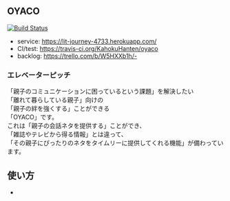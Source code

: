 ## OYACO
[![Build Status](https://travis-ci.org/KahokuHanten/oyaco.svg?branch=master)](https://travis-ci.org/KahokuHanten/oyaco)
* service: https://lit-journey-4733.herokuapp.com/
* CI/test: https://travis-ci.org/KahokuHanten/oyaco
* backlog: https://trello.com/b/W5HXXb1h/-

### エレベーターピッチ

「親子のコミュニケーションに困っているという課題」を解決したい<br>
「離れて暮らしている親子」向けの<br>
「親子の絆を強くする」ことができる<br>
「OYACO」です。<br>
これは「親子の会話ネタを提供する」ことができ、<br>
「雑誌やテレビから得る情報」とは違って、<br>
「その親子にぴったりのネタをタイムリーに提供してくれる機能」が備わっています。

## 使い方
 -
